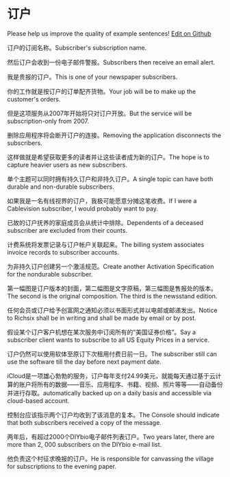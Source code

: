 # 订户

Please help us improve the quality of example sentences! [Edit on Github](https://github.com/jiyushe/jiyu-example-sentence-source/blob/main/chinese/dinghu.md)

<p><span class="chinese">订户的订阅名称。</span><span class="english">Subscriber's subscription name.</span></p>

<p><span class="chinese">然后订户会收到一份电子邮件警报。</span><span class="english">Subscribers then receive an email alert.</span></p>

<p><span class="chinese">我是贵报的订户。</span><span class="english">This is one of your newspaper subscribers.</span></p>

<p><span class="chinese">你的工作就是按订户的订单配齐货物。</span><span class="english">Your job will be to make up the customer's orders.</span></p>

<p><span class="chinese">但是这项服务从2007年开始将只对订户开放。</span><span class="english">But the service will be subscription-only from 2007.</span></p>

<p><span class="chinese">删除应用程序将会断开订户的连接。</span><span class="english">Removing the application disconnects the subscribers.</span></p>

<p><span class="chinese">这样做就是希望获取更多的读者并让这些读者成为新的订户。</span><span class="english">The hope is to capture heavier users as new subscribers.</span></p>

<p><span class="chinese">单个主题可以同时拥有持久订户和非持久订户。</span><span class="english">A single topic can have both durable and non-durable subscribers.</span></p>

<p><span class="chinese">如果我是一名有线视界的订户，我极可能愿意分摊这笔收费。</span><span class="english">If I were a Cablevision subscriber, I would probably want to pay.</span></p>

<p><span class="chinese">已故的订户抚养的家庭成员会从统计中排除。</span><span class="english">Dependents of a deceased subscriber are excluded from their counts.</span></p>

<p><span class="chinese">计费系统将发票记录与订户帐户关联起来。</span><span class="english">The billing system associates invoice records to subscriber accounts.</span></p>

<p><span class="chinese">为非持久订户创建另一个激活规范。</span><span class="english">Create another Activation Specification for the nondurable subscriber.</span></p>

<p><span class="chinese">第一幅图是订户版本的封面，第二幅图是文字原稿，第三幅图是售报处的版本。</span><span class="english">The second is the original composition. The third is the newsstand edition.</span></p>

<p><span class="chinese">任何会员或订户给予创富网之通知必须以书面形式并以电邮或邮递发出。</span><span class="english">Notice to Richsix shall be in writing and shall be made by email or by post.</span></p>

<p><span class="chinese">假设某个订户客户机想在某次服务中订阅所有的“美国证券价格”。</span><span class="english">Say a subscriber client wants to subscribe to all US Equity Prices in a service.</span></p>

<p><span class="chinese">订户仍然可以使用软体至原订下次租用付费日前一日。</span><span class="english">The subscriber still can use the software till the day before next payment date.</span></p>

<p><span class="chinese">iCloud是一项雄心勃勃的服务，订户每年支付24.99美元，就能每天通过基于云计算的账户将所有的数据——音乐、应用程序、书籍、视频、照片等等——自动备份并进行存取。</span><span class="english">automatically backed up on a daily basis and accessible via cloud-based account.</span></p>

<p><span class="chinese">控制台应该指示两个订户均收到了该消息的复本。</span><span class="english">The Console should indicate that both subscribers received a copy of the message.</span></p>

<p><span class="chinese">两年后，有超过2000个DIYbio电子邮件列表订户。</span><span class="english">Two years later, there are more than 2, 000 subscribers on the DIYbio e-mail list.</span></p>

<p><span class="chinese">他负责这个村征求晚报的订户。</span><span class="english">He is responsible for canvassing the village for subscriptions to the evening paper.</span></p>

